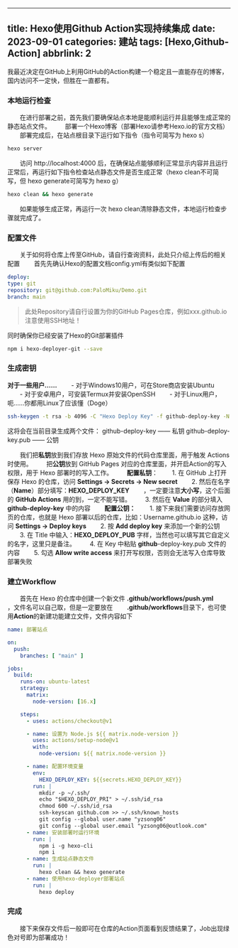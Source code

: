 -----
title: Hexo使用Github Action实现持续集成
date: 2023-09-01
categories: 建站
tags: [Hexo,Github-Action]
abbrlink: 2
-----

   我最近决定在GitHub上利用GitHub的Action构建一个稳定且一直能存在的博客，国内访问不一定快，但胜在一直都有。
　　<!-- more -->
### 本地运行检查
　　在进行部署之前，首先我们要确保站点本地是能顺利运行并且能够生成正常的静态站点文件。
　　部署一个Hexo博客（部署Hexo请参考Hexo.io的官方文档）
　　部署完成后，在站点根目录下运行如下指令（指令可简写为 hexo s）
```bash
hexo server
```
　　访问 http://localhost:4000 后，在确保站点能够顺利正常显示内容并且运行正常后，再运行如下指令检查站点静态文件是否生成正常（hexo clean不可简写，但 hexo generate可简写为 hexo g）
```bash
hexo clean && hexo generate
```
　　如果能够生成正常，再运行一次 hexo clean清除静态文件，本地运行检查步骤就完成了。
### 配置文件
　　关于如何将仓库上传至GitHub，请自行查询资料，此处只介绍上传后的相关配置
　　首先先确认Hexo的配置文档config.yml有类似如下配置
```yaml
deploy:
type: git
repository: git@github.com:PaloMiku/Demo.git
branch: main
```
> 此处Repository请自行设置为你的GitHub Pages仓库，例如xxx.github.io 注意使用SSH地址！

  同时确保你已经安装了Hexo的Git部署插件
```bash
npm i hexo-deployer-git --save
```

### 生成密钥
**对于一些用户……**
　　- 对于Windows10用户，可在Store商店安装Ubuntu
　　- 对于安卓用户，可安装Termux并安装OpenSSH
　　- 对于Linux用户，呃……你都用Linux了应该懂（Doge）
```bash
ssh-keygen -t rsa -b 4096 -C "Hexo Deploy Key" -f github-deploy-key -N ""
```
这将会在当前目录生成两个文件：
github-deploy-key —— 私钥
github-deploy-key.pub —— 公钥

　　我们把**私钥**放到我们存放 Hexo 原始文件的代码仓库里面，用于触发 Actions 时使用。
　　把**公钥**放到 GitHub Pages 对应的仓库里面，并开启Action的写入权限，用于 Hexo 部署时的写入工作。
　　**配置私钥**：
　　1. 在 GitHub 上打开保存 Hexo 的仓库，访问 **Settings -> Secrets -> New secret**
　　2. 然后在名字（**Name**）部分填写：**HEXO_DEPLOY_KEY**
　　，一定要注意**大小写**，这个后面的 **GitHub Actions**  用的到，一定不能写错。
　　3. 然后在 **Value** 的部分填入 **github-deploy-key** 中的内容
　　**配置公钥：**
　　1. 接下来我们需要访问存放网页的仓库，也就是 Hexo 部署以后的仓库，比如：Username.github.io 这种，访问 **Settings -> Deploy keys**
　　2. 按 **Add deploy key** 来添加一个新的公钥
　　3. 在 Title 中输入：**HEXO_DEPLOY_PUB** 字样，当然也可以填写其它自定义的名字，这里只是备注。
　　4. 在 Key 中粘贴 **github**-deploy-key.pub 文件的内容
　　5. 勾选 **Allow write access** 来打开写权限，否则会无法写入仓库导致部署失败
###  建立Workflow
　　首先在 Hexo 的仓库中创建一个新文件 **.github/workflows/push.yml**
　　，文件名可以自己取，但是一定要放在
　　**.github/workflows**目录下，也可使用**Action**的新建功能建立文件，文件内容如下
```yaml
name: 部署站点

on:
  push:
    branches: [ "main" ]

jobs:
  build:
    runs-on: ubuntu-latest
    strategy:
      matrix:
        node-version: [16.x]

    steps:
      - uses: actions/checkout@v1

      - name: 设置为 Node.js ${{ matrix.node-version }}
        uses: actions/setup-node@v1
        with:
          node-version: ${{ matrix.node-version }}

      - name: 配置环境变量
        env:
          HEXO_DEPLOY_KEY: ${{secrets.HEXO_DEPLOY_KEY}}
        run: |
          mkdir -p ~/.ssh/
          echo "$HEXO_DEPLOY_PRI" > ~/.ssh/id_rsa
          chmod 600 ~/.ssh/id_rsa
          ssh-keyscan github.com >> ~/.ssh/known_hosts
          git config --global user.name "yzsong06"
          git config --global user.email "yzsong06@outlook.com"
      - name: 安装部署时运行环境
        run: |
          npm i -g hexo-cli
          npm i
      - name: 生成站点静态文件
        run: |
          hexo clean && hexo generate
      - name: 使用hexo-deployer部署站点
        run: |
          hexo deploy
```
### 完成
　　接下来保存文件后一般即可在仓库的Action页面看到反馈结果了，Job出现绿色对号即为部署成功！